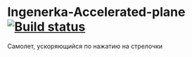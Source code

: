 # Ingenerka-Accelerated-plane [![Build status](https://ci.appveyor.com/api/projects/status/3lagh0mg6x41ujsa?svg=true)](https://ci.appveyor.com/project/NeverMine1732586/ingenerka-accelerated-plane)
Самолет, ускоряющийся по нажатию на стрелочки
